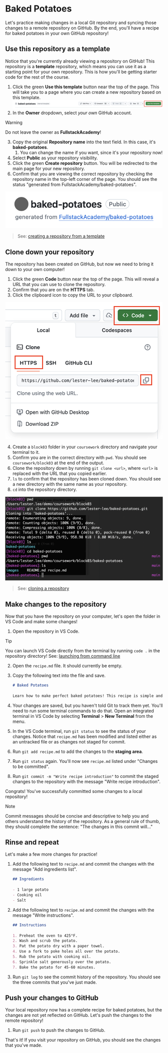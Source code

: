 # Baked Potatoes

Let's practice making changes in a local Git repository and syncing those changes
to a remote repository on GitHub. By the end, you'll have a recipe for baked
potatoes in your own GitHub repository!

## Use this repository as a template

Notice that you're currently already viewing a repository on GitHub! This
repository is a **template** repository, which means you can use it as a starting
point for your own repository. This is how you'll be getting starter code for
the rest of the course.

1. Click the green **Use this template** button near the top of the page. This will
   take you to a page where you can create a new repository based on this template.
   ![](/images/01.png)
2. In the **Owner** dropdown, select _your own_ GitHub account.

> [!WARNING]
> Do not leave the owner as **FullstackAcademy**!

3. Copy the original **Repository name** into the text field. In this case, it's
   **baked-potatoes**.
   1. You can change the name if you want, since it's your repository now!
4. Select **Public** as your repository visibility.
5. Click the green **Create repository** button. You will be redirected to the main
   page for your new repository.
6. Confirm that you are viewing the correct repository by checking the repository
   name in the top-left corner of the page. You should see the status "generated
   from FullstackAcademy/baked-potatoes".

![](/images/02.png)

> See: [creating a repository from a template](https://docs.github.com/en/repositories/creating-and-managing-repositories/creating-a-repository-from-a-template#creating-a-repository-from-a-template)

## Clone down your repository

The repository has been created on GitHub, but now we need to bring it down to
your own computer!

1. Click the green **Code** button near the top of the page. This will reveal a URL
   that you can use to clone the repository.
2. Confirm that you are on the **HTTPS** tab.
3. Click the clipboard icon to copy the URL to your clipboard.

![](/images/03.png)

4. Create a `block03` folder in your `coursework` directory and navigate your
   terminal to it.
5. Confirm you are in the correct directory with `pwd`. You should see
   `coursework/block03` at the end of the output.
6. Clone the repository down by running `git clone <url>`, where `<url>` is replaced
   with the URL that you copied earlier.
7. `ls` to confirm that the repository has been cloned down. You should see a new
   directory with the same name as your repository.
8. `cd` into the repository directory.

![](images/04.png)

> See: [cloning a repository](https://docs.github.com/en/repositories/creating-and-managing-repositories/cloning-a-repository#cloning-a-repository)

## Make changes to the repository

Now that you have the repository on your computer, let's open the folder in VS
Code and make some changes!

1. Open the repository in VS Code.

> [!TIP]
>
> You can launch VS Code directly from the terminal by running `code .` in the
> repository directory!
> See: [launching from command line ](https://code.visualstudio.com/docs/editor/command-line#_launching-from-command-line)

2. Open the `recipe.md` file. It should currently be empty.
3. Copy the following text into the file and save.

   ```md
   # Baked Potatoes

   Learn how to make perfect baked potatoes! This recipe is simple and delicious.
   ```

4. Your changes are saved, but you haven't told Git to track them yet. You'll
   need to run some terminal commands to do that. Open an integrated terminal in VS
   Code by selecting **Terminal** > **New Terminal** from the menu.
5. In the VS Code terminal, run `git status` to see the status of your changes.
   Notice that `recipe.md` has been modified and listed either as an untracked file
   or as changes not staged for commit.
6. Run `git add recipe.md` to add the changes to the **staging area**.
7. Run `git status` again. You'll now see `recipe.md` listed under "Changes to be
   committed".
8. Run `git commit -m "Write recipe introduction"` to commit the staged changes to
   the repository with the message "Write recipe introduction".

Congrats! You've successfully committed some changes to a local repository!

> [!NOTE]
> Commit messages should be concise and descriptive to help you and others
> understand the history of the repository. As a general rule of thumb, they
> should complete the sentence: "The changes in this commit will..."

## Rinse and repeat

Let's make a few more changes for practice!

1. Add the following text to `recipe.md` and commit the changes with the message
   "Add ingredients list".

   ```md
   ## Ingredients

   - 1 large potato
   - Cooking oil
   - Salt
   ```

2. Add the following text to `recipe.md` and commit the changes with the message
   "Write instructions".

   ```md
   ## Instructions

   1. Preheat the oven to 425°F.
   2. Wash and scrub the potato.
   3. Pat the potato dry with a paper towel.
   4. Use a fork to poke holes all over the potato.
   5. Rub the potato with cooking oil.
   6. Sprinkle salt generously over the potato.
   7. Bake the potato for 45-60 minutes.
   ```

3. Run `git log` to see the commit history of the repository. You should see the
   three commits that you've just made.

## Push your changes to GitHub

Your local repository now has a complete recipe for baked potatoes, but the
changes are not yet reflected on GitHub. Let's push the changes to the remote
repository!

1. Run `git push` to push the changes to GitHub.

That's it! If you visit your repository on GitHub, you should see the changes
that you've made.
